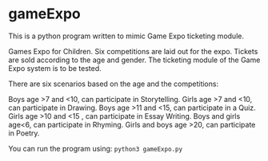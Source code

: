 # gameExpo

This is a python program written to mimic Game Expo ticketing module.

Games Expo for Children. Six competitions are laid out for the expo. Tickets are sold according to the age and gender. The ticketing module of the Game Expo system is to be tested.

There are six scenarios based on the age and the competitions:

Boys age >7 and <10, can participate in Storytelling.
Girls age >7 and <10, can participate in Drawing.
Boys age >11 and <15, can participate in a Quiz.
Girls age >10 and <15 , can participate in Essay Writing.
Boys and girls age<6, can participate in Rhyming.
Girls and boys age >20, can participate in Poetry.

You can run the program using: `python3 gameExpo.py`
